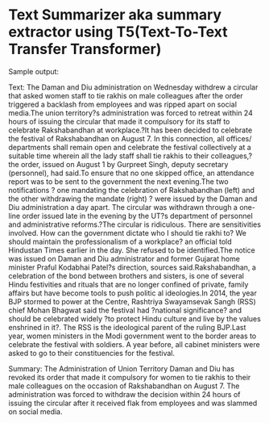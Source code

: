 <h1>Text Summarizer aka summary extractor using T5(Text-To-Text Transfer Transformer)</h1>

Sample output:

Text: The Daman and Diu administration on Wednesday withdrew a circular that asked women staff to tie rakhis on male colleagues after the order triggered a backlash from employees and was ripped apart on social media.The union territory?s administration was forced to retreat within 24 hours of issuing the circular that made it compulsory for its staff to celebrate Rakshabandhan at workplace.?It has been decided to celebrate the festival of Rakshabandhan on August 7. In this connection, all offices/ departments shall remain open and celebrate the festival collectively at a suitable time wherein all the lady staff shall tie rakhis to their colleagues,? the order, issued on August 1 by Gurpreet Singh, deputy secretary (personnel), had said.To ensure that no one skipped office, an attendance report was to be sent to the government the next evening.The two notifications ? one mandating the celebration of Rakshabandhan (left) and the other withdrawing the mandate (right) ? were issued by the Daman and Diu administration a day apart. The circular was withdrawn through a one-line order issued late in the evening by the UT?s department of personnel and administrative reforms.?The circular is ridiculous. There are sensitivities involved. How can the government dictate who I should tie rakhi to? We should maintain the professionalism of a workplace? an official told Hindustan Times earlier in the day. She refused to be identified.The notice was issued on Daman and Diu administrator and former Gujarat home minister Praful Kodabhai Patel?s direction, sources said.Rakshabandhan, a celebration of the bond between brothers and sisters, is one of several Hindu festivities and rituals that are no longer confined of private, family affairs but have become tools to push politic al ideologies.In 2014, the year BJP stormed to power at the Centre, Rashtriya Swayamsevak Sangh (RSS) chief Mohan Bhagwat said the festival had ?national significance? and should be celebrated widely ?to protect Hindu culture and live by the values enshrined in it?. The RSS is the ideological parent of the ruling BJP.Last year, women ministers in the Modi government went to the border areas to celebrate the festival with soldiers. A year before, all cabinet ministers were asked to go to their constituencies for the festival. 

Summary: The Administration of Union Territory Daman and Diu has revoked its order that made it compulsory for women to tie rakhis to their male colleagues on the occasion of Rakshabandhan on August 7. The administration was forced to withdraw the decision within 24 hours of issuing the circular after it received flak from employees and was slammed on social media.
